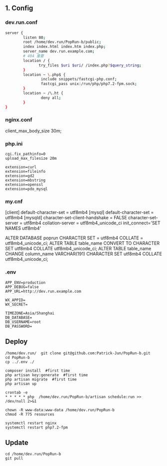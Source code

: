 ## 1. Config

### dev.run.conf

``` sh
server {
        listen 80; 
        root /home/dev.run/PopRun-b/public;
        index index.html index.htm index.php;
        server_name dev.run.example.com;
        # 404 重要
        location / {
               try_files $uri $uri/ /index.php?$query_string;
        }
        location ~ \.php$ {
                include snippets/fastcgi-php.conf;
                fastcgi_pass unix:/run/php/php7.2-fpm.sock;
        }
        location ~ /\.ht {
                deny all;
        }
}
```

### nginx.conf
client_max_body_size 30m; 

### php.ini

``` she
cgi.fix_pathinfo=0
upload_max_filesize 20m

extension=curl
extension=fileinfo
extension=gd2
extension=mbstring
extension=openssl
extension=pdo_mysql
```

### my.cnf

[client]
default-character-set = utf8mb4
[mysql]
default-character-set = utf8mb4
[mysqld]
character-set-client-handshake = FALSE
character-set-server = utf8mb4
collation-server = utf8mb4_unicode_ci
init_connect='SET NAMES utf8mb4'

ALTER DATABASE poprun CHARACTER SET = utf8mb4 COLLATE = utf8mb4_unicode_ci;
ALTER TABLE table_name CONVERT TO CHARACTER SET utf8mb4 COLLATE utf8mb4_unicode_ci;
ALTER TABLE table_name CHANGE column_name VARCHAR(191) CHARACTER SET utf8mb4 COLLATE utf8mb4_unicode_ci;

### .env

``` she
APP_ENV=production
APP_DEBUG=false
APP_URL=http://dev.run.example.com

WX_APPID=
WX_SECRET=

TIMEZONE=Asia/Shanghai
DB_DATABASE=
DB_USERNAME=root
DB_PASSWORD=
```

## Deploy

``` she
/home/dev.run/  git clone git@github.com:Patrick-Jun/PopRun-b.git
cd PopRun-b
cp ../.env ./

composer install  #first time
php artisan key:generate  #first time
php artisan migrate  #first time
php artisan up

crontab -e
* * * * * php  /home/dev.run/PopRun-b/artisan schedule:run >> /dev/null 2>&1

chown -R www-data:www-data /home/dev.run/PopRun-b
chmod -R 775 resources

systemctl restart nginx
systemctl restart php7.2-fpm
```

## Update

``` she
cd /home/dev.run/PopRun-b
git pull
```